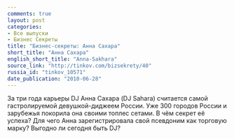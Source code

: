```yaml
---
comments: true
layout: post
categories:
- Все выпуски
- Бизнес Секреты
title: "Бизнес-секреты: Анна Сахара"
short_title: "Анна Сахара"
english_short_title: "Anna-Sakhara"
source_link: "http://tinkov.com/bizsekrety/40"
russia_id: "tinkov_10571"
date_publication: "2010-06-28"
---
```

За три года карьеры DJ Анна Сахара (DJ Sahara) считается самой гастролируемой девушкой-диджеем России. Уже 300 городов России и зарубежья покорила она своими топлес сетами. В чём секрет её успеха? Для чего Анна зарегистрировала свой псевдоним как торговую марку? Выгодно ли сегодня быть DJ?
